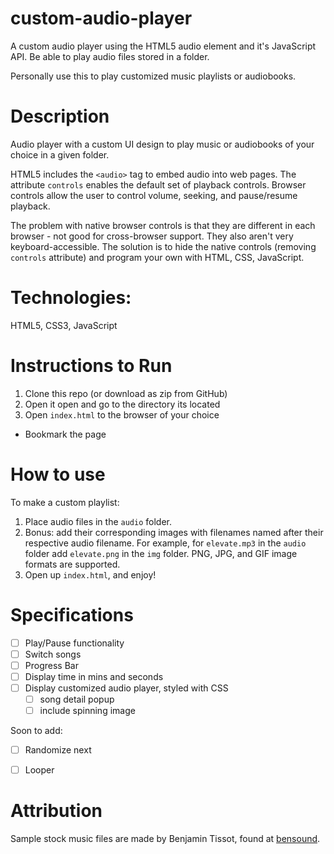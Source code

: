 # custom-audio-player
 A custom audio player using the HTML5 audio element and it's JavaScript API.  Be able to play audio files stored in a folder.

Personally use this to play customized music playlists or audiobooks. 

# Description

Audio player with a custom UI design to play music or audiobooks of your choice in a given folder. 

HTML5 includes the `<audio>` tag to embed audio into web pages. The attribute `controls` enables the default set of playback controls. Browser controls allow the user to control 
volume, seeking, and pause/resume playback.

The problem with native browser controls is that they are different in each browser - not good for cross-browser support. They also aren't very keyboard-accessible. The solution is to hide the native controls (removing `controls` attribute) and program your own with HTML, CSS, JavaScript. 

# Technologies:
HTML5, CSS3, JavaScript

# Instructions to Run

1. Clone this repo (or download as zip from GitHub)
2. Open it open and go to the directory its located
3. Open `index.html` to the browser of your choice
  * Bookmark the page

# How to use

To make a custom playlist: 

1. Place audio files in the `audio` folder.
2. Bonus: add their corresponding images with filenames named after their respective audio filename. For example, for `elevate.mp3` in the `audio` folder add `elevate.png` in the `img` folder. PNG, JPG, and GIF image formats are supported.
3. Open up `index.html`, and enjoy!

# Specifications

- [ ] Play/Pause functionality
- [ ] Switch songs
- [ ] Progress Bar
- [ ] Display time in mins and seconds
- [ ] Display customized audio player, styled with CSS
  - [ ] song detail popup
  - [ ] include spinning image 

Soon to add:
-[ ] Randomize next
-[ ] Looper


# Attribution

Sample stock music files are made by Benjamin Tissot, found at [bensound](https://www.bensound.com/free-music-for-videos). 